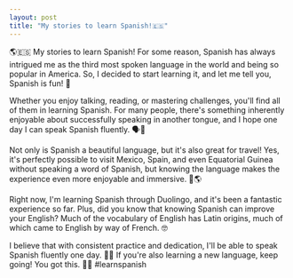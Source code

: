 ```yaml
---
layout: post
title: "My stories to learn Spanish!🇪🇸"
---
```


🌎🇪🇸 My stories to learn Spanish! For some reason, Spanish has always intrigued me as the third most spoken language in the world and being so popular in America. So, I decided to start learning it, and let me tell you, Spanish is fun! 🤩

Whether you enjoy talking, reading, or mastering challenges, you'll find all of them in learning Spanish. For many people, there's something inherently enjoyable about successfully speaking in another tongue, and I hope one day I can speak Spanish fluently. 🗣️💬

Not only is Spanish a beautiful language, but it's also great for travel! Yes, it's perfectly possible to visit Mexico, Spain, and even Equatorial Guinea without speaking a word of Spanish, but knowing the language makes the experience even more enjoyable and immersive. 🛫🌎

Right now, I'm learning Spanish through Duolingo, and it's been a fantastic experience so far. Plus, did you know that knowing Spanish can improve your English? Much of the vocabulary of English has Latin origins, much of which came to English by way of French. 🤓

I believe that with consistent practice and dedication, I'll be able to speak Spanish fluently one day. 🙌🏼 If you're also learning a new language, keep going! You got this. 💪🏼 #learnspanish 

